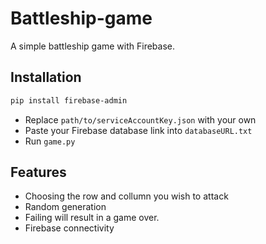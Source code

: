 # Battleship-game
A simple battleship game with Firebase.

## Installation
```bash
pip install firebase-admin
```
- Replace `path/to/serviceAccountKey.json` with your own
- Paste your Firebase database link into `databaseURL.txt`
- Run `game.py`
 
## Features
- Choosing the row and collumn you wish to attack
- Random generation
- Failing will result in a game over.
- Firebase connectivity